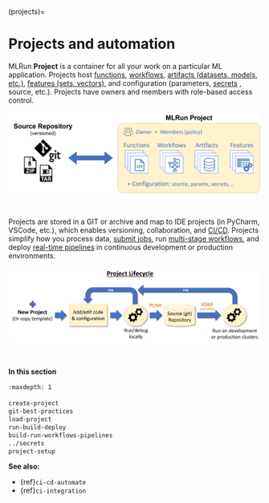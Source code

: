 (projects)=
# Projects and automation

MLRun **Project** is a container for all your work on a particular ML application. Projects host [functions](../runtimes/functions.html), [workflows](../concepts/workflow-overview.html), [artifacts (datasets, models, etc.)](../store/artifacts.html), [features (sets, vectors)](../feature-store/feature-store.html), and configuration (parameters, [secrets](../secrets.html)
, source, etc.). Projects have owners and members with role-based access control.

<p align="center"><img src="../_static/images/project.png" alt="mlrun-project" width="600"/></p><br>

Projects are stored in a GIT or archive and map to IDE projects (in PyCharm, VSCode, etc.), which enables versioning, collaboration, and [CI/CD](../projects/ci-integration.html). 
Projects simplify how you process data, [submit jobs](../concepts/submitting-tasks-jobs-to-functions.html), run [multi-stage workflows](../concepts/workflow-overview.html), and deploy [real-time pipelines](../serving/serving-graph.html) in continuous development or production environments.

<p align="center"><img src="../_static/images/project-lifecycle.png" alt="project-lifecycle" width="700"/></p><br>

**In this section**

```{toctree}
:maxdepth: 1

create-project
git-best-practices
load-project
run-build-deploy
build-run-workflows-pipelines
../secrets
project-setup
```

**See also:**
- {ref}`ci-cd-automate`
- {ref}`ci-integration`